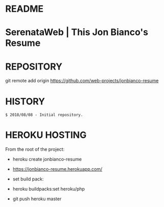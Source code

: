 # README

SerenataWeb | This Jon Bianco's Resume
================================================================================

# REPOSITORY
git remote add origin https://github.com/web-projects/jonbianco-resume

# HISTORY

    $ 2018/08/08 - Initial repository.

# HEROKU HOSTING

  From the root of the project:

  * heroku create jonbianco-resume
  * https://jonbianco-resume.herokuapp.com/

  * set build pack:
  * heroku buildpacks:set heroku/php
  * git push heroku master
